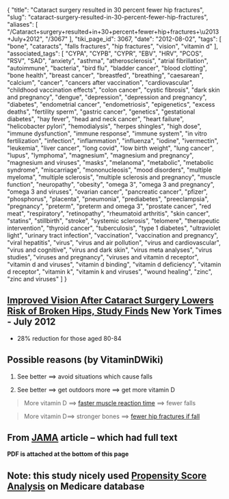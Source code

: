 {
    "title": "Cataract surgery resulted in 30 percent fewer hip fractures",
    "slug": "cataract-surgery-resulted-in-30-percent-fewer-hip-fractures",
    "aliases": [
        "/Cataract+surgery+resulted+in+30+percent+fewer+hip+fractures+\u2013+July+2012",
        "/3067"
    ],
    "tiki_page_id": 3067,
    "date": "2012-08-02",
    "tags": [
        "bone",
        "cataracts",
        "falls fractures",
        "hip fractures",
        "vision",
        "vitamin d"
    ],
    "associated_tags": [
        "CYPA",
        "CYPB",
        "CYPR",
        "EBV",
        "HRV",
        "PCOS",
        "RSV",
        "SAD",
        "anxiety",
        "asthma",
        "atherosclerosis",
        "atrial fibrillation",
        "autoimmune",
        "bacteria",
        "bird flu",
        "bladder cancer",
        "blood clotting",
        "bone health",
        "breast cancer",
        "breastfed",
        "breathing",
        "caesarean",
        "calcium",
        "cancer",
        "cancers after vaccination",
        "cardiovascular",
        "childhood vaccination effects",
        "colon cancer",
        "cystic fibrosis",
        "dark skin and pregnancy",
        "dengue",
        "depression",
        "depression and pregnancy",
        "diabetes",
        "endometrial cancer",
        "endometriosis",
        "epigenetics",
        "excess deaths",
        "fertility sperm",
        "gastric cancer",
        "genetics",
        "gestational diabetes",
        "hay fever",
        "head and neck cancer",
        "heart failure",
        "helicobacter pylori",
        "hemodialysis",
        "herpes shingles",
        "high dose",
        "immune dysfunction",
        "immune response",
        "immune system",
        "in vitro fertilization",
        "infection",
        "inflammation",
        "influenza",
        "iodine",
        "ivermectin",
        "leukemia",
        "liver cancer",
        "long covid",
        "low birth weight",
        "lung cancer",
        "lupus",
        "lymphoma",
        "magnesium",
        "magnesium and pregnancy",
        "magnesium and viruses",
        "masks",
        "melanoma",
        "metabolic",
        "metabolic syndrome",
        "miscarriage",
        "mononucleosis",
        "mood disorders",
        "multiple myeloma",
        "multiple sclerosis",
        "multiple sclerosis and pregnancy",
        "muscle function",
        "neuropathy",
        "obesity",
        "omega 3",
        "omega 3 and pregnancy",
        "omega 3 and viruses",
        "ovarian cancer",
        "pancreatic cancer",
        "pfizer",
        "phosphorus",
        "placenta",
        "pneumonia",
        "prediabetes",
        "preeclampsia",
        "pregnancy",
        "preterm",
        "preterm and omega 3",
        "prostate cancer",
        "red meat",
        "respiratory",
        "retinopathy",
        "rheumatoid arthritis",
        "skin cancer",
        "statins",
        "stillbirth",
        "stroke",
        "systemic sclerosis",
        "telomere",
        "therapeutic intervention",
        "thyroid cancer",
        "tuberculosis",
        "type 1 diabetes",
        "ultraviolet light",
        "urinary tract infection",
        "vaccination",
        "vaccination and pregnancy",
        "viral hepatitis",
        "virus",
        "virus and air pollution",
        "virus and cardiovascular",
        "virus and cognitive",
        "virus and dark skin",
        "virus meta analyses",
        "virus studies",
        "viruses and pregnancy",
        "viruses and vitamin d receptor",
        "vitamin d and viruses",
        "vitamin d binding",
        "vitamin d deficiency",
        "vitamin d receptor",
        "vitamin k",
        "vitamin k and viruses",
        "wound healing",
        "zinc",
        "zinc and viruses"
    ]
}


## [Improved Vision After Cataract Surgery Lowers Risk of Broken Hips, Study Finds](http://www.nytimes.com/2012/08/01/health/research/fewer-hip-fractures-are-a-side-benefit-of-cataract-surgery-study-finds.html?_r=1) New York Times - July 2012

* 28% reduction for those aged 80-84

## Possible reasons (by VitaminDWiki)

1. See better ==> avoid situations which cause falls

1. See better ==> get outdoors more ==> get more vitamin D

> More vitamin D ==> [faster muscle reaction time](/tags/faster-muscle-reaction-time.html) ==> fewer falls

> More vitamin D==> stronger bones ==> [fewer hip fractures if fall](/tags/fewer-hip-fractures-if-fall.html)

## From [JAMA](http://jama.jamanetwork.com/article.aspx?articleid=1273017%20) article – which had full text

 **PDF is attached at the bottom of this page** 

## Note: this study nicely used [Propensity Score Analysis](/tags/propensity-score-analysis.html) on Medicare database